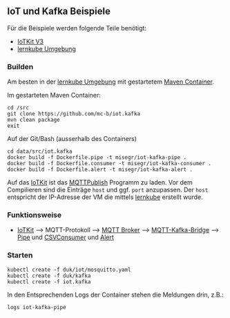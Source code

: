 IoT und Kafka Beispiele
-----------------------

Für die Beispiele werden folgende Teile benötigt:
* [IoTKit V3](https://github.com/mc-b/iotkitv3)
* [lernkube Umgebung](https://github.com/mc-b/lernkube)

### Builden

Am besten in der [lernkube Umgebung](https://github.com/mc-b/lernkube) mit gestartetem [Maven Container](https://github.com/mc-b/duk/tree/master/compiler).

Im gestarteten Maven Container:

	cd /src
	git clone https://github.com/mc-b/iot.kafka
	mvn clean package
	exit
	
Auf der Git/Bash (ausserhalb des Containers)

	cd data/src/iot.kafka	
	docker build -f Dockerfile.pipe -t misegr/iot-kafka-pipe .
	docker build -f Dockerfile.consumer -t misegr/iot-kafka-consumer .
	docker build -f Dockerfile.alert -t misegr/iot-kafka-alert .
	
Auf das [IoTKit](https://github.com/mc-b/iotkitv3) ist das [MQTTPublish](https://os.mbed.com/teams/IoTKitV3/code/MQTTPublish/) Programm zu laden. Vor dem Compilieren sind die Einträge `host` und ggf. `port` anzupassen. Der `host` entspricht der IP-Adresse der VM die mittels [lernkube](https://github.com/mc-b/lernkube) erstellt wurde.
	
### Funktionsweise

* [IoTKit](https://github.com/mc-b/iotkitv3) --> MQTT-Protokoll --> [MQTT Broker](https://mosquitto.org/) --> [MQTT-Kafka-Bridge](https://github.com/jacklund/mqttKafkaBridge) 
--> [Pipe](https://github.com/mc-b/iot.kafka/blob/master/src/main/java/ch/mc_b/iot/kafka/Pipe.java) und [CSVConsumer](https://github.com/mc-b/iot.kafka/blob/master/src/main/java/ch/mc_b/iot/kafka/CSVConsumer.java) und [Alert](https://github.com/mc-b/iot.kafka/blob/master/src/main/java/ch/mc_b/iot/kafka/AlertConsumer.java) 

### Starten

	kubectl create -f duk/iot/mosquitto.yaml
	kubectl create -f duk/kafka
	kubectl create -f iot.kafka
	
In den Entsprechenden Logs der Container stehen die Meldungen drin, z.B.:

	logs iot-kafka-pipe